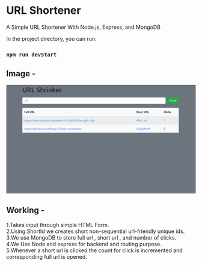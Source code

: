 # URL Shortener <br />
A Simple URL Shortener With Node.js, Express, and MongoDB

In the project directory, you can run:<br />
### `npm run devStart` <br />

## Image - 
![](Pic.PNG)

## Working - <br />
1.Takes input through simple HTML Form.<br />
2.Using ShortId we creates short non-sequential url-friendly unique ids.<br />
3.We use MongoDB to store full url , short url , and number of clicks.<br />
4.We Use Node and express for backend and routing purpose.<br />
5.Whenever a short url is clicked the count for click is incremented and corresponding full url is opened. 
